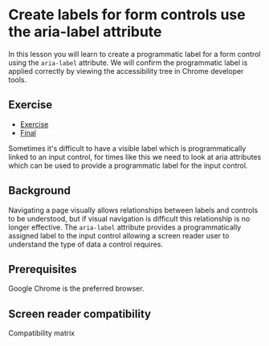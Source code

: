 # Create labels for form controls use the aria-label attribute

In this lesson you will learn to create a programmatic label for a form control using the `aria-label` attribute. We will confirm the programmatic label is applied correctly by viewing the accessibility tree in Chrome developer tools.

## Exercise

- [Exercise](https://codesandbox.io/s/create-labels-for-form-controls-use-the-aria-label-attribute-9ixpm)
- [Final](https://aria-label.netlify.app/)

Sometimes it's difficult to have a visible label which is programmatically linked to an input control, for times like this we need to look at aria attributes which can be used to provide a programmatic label for the input control.

## Background

Navigating a page visually allows relationships between labels and controls to be understood, but if visual navigation is difficult this relationship is no longer effective. The `aria-label` attribute provides a programmatically assigned label to the input control allowing a screen reader user to understand the type of data a control requires. 

## Prerequisites

Google Chrome is the preferred browser.

## Screen reader compatibility

Compatibility matrix
